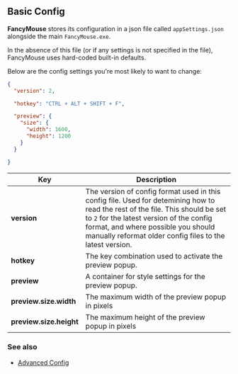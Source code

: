## Basic Config

**FancyMouse** stores its configuration in a json file called ```appSettings.json``` alongside the main ```FancyMouse.exe```.

In the absence of this file (or if any settings is not specified in the file), FancyMouse uses hard-coded built-in defaults.

Below are the config settings you're most likely to want to change:

```json
{
  "version": 2,

  "hotkey": "CTRL + ALT + SHIFT + F",

  "preview": {
    "size": {
      "width": 1600,
      "height": 1200
    }
  }

}
```

| Key | Description |
|-----|-------------|
| **version** | The version of config format used in this config file. Used for detemining how to read the rest of the file. This should be set to ```2``` for the latest version of the config format, and where possible you should manually reformat older config files to the latest version.
| **hotkey**  | The key combination used to activate the preview popup.
| **preview** | A container for style settings for the preview popup.
| **preview.size.width** | The maximum width of the preview popup in pixels
| **preview.size.height** | The maximum height of the preview popup in pixels

### See also

* [Advanced Config](./advanced_config.md)